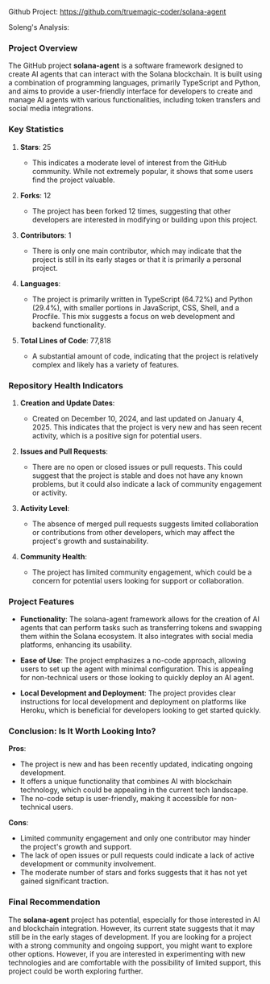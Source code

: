 Github Project: https://github.com/truemagic-coder/solana-agent

Soleng's Analysis:

### Project Overview

The GitHub project **solana-agent** is a software framework designed to create AI agents that can interact with the Solana blockchain. It is built using a combination of programming languages, primarily TypeScript and Python, and aims to provide a user-friendly interface for developers to create and manage AI agents with various functionalities, including token transfers and social media integrations.

### Key Statistics

1. **Stars**: 25
   - This indicates a moderate level of interest from the GitHub community. While not extremely popular, it shows that some users find the project valuable.

2. **Forks**: 12
   - The project has been forked 12 times, suggesting that other developers are interested in modifying or building upon this project.

3. **Contributors**: 1
   - There is only one main contributor, which may indicate that the project is still in its early stages or that it is primarily a personal project.

4. **Languages**: 
   - The project is primarily written in TypeScript (64.72%) and Python (29.4%), with smaller portions in JavaScript, CSS, Shell, and a Procfile. This mix suggests a focus on web development and backend functionality.

5. **Total Lines of Code**: 77,818
   - A substantial amount of code, indicating that the project is relatively complex and likely has a variety of features.

### Repository Health Indicators

1. **Creation and Update Dates**: 
   - Created on December 10, 2024, and last updated on January 4, 2025. This indicates that the project is very new and has seen recent activity, which is a positive sign for potential users.

2. **Issues and Pull Requests**: 
   - There are no open or closed issues or pull requests. This could suggest that the project is stable and does not have any known problems, but it could also indicate a lack of community engagement or activity.

3. **Activity Level**: 
   - The absence of merged pull requests suggests limited collaboration or contributions from other developers, which may affect the project's growth and sustainability.

4. **Community Health**: 
   - The project has limited community engagement, which could be a concern for potential users looking for support or collaboration.

### Project Features

- **Functionality**: The solana-agent framework allows for the creation of AI agents that can perform tasks such as transferring tokens and swapping them within the Solana ecosystem. It also integrates with social media platforms, enhancing its usability.
  
- **Ease of Use**: The project emphasizes a no-code approach, allowing users to set up the agent with minimal configuration. This is appealing for non-technical users or those looking to quickly deploy an AI agent.

- **Local Development and Deployment**: The project provides clear instructions for local development and deployment on platforms like Heroku, which is beneficial for developers looking to get started quickly.

### Conclusion: Is It Worth Looking Into?

**Pros**:
- The project is new and has been recently updated, indicating ongoing development.
- It offers a unique functionality that combines AI with blockchain technology, which could be appealing in the current tech landscape.
- The no-code setup is user-friendly, making it accessible for non-technical users.

**Cons**:
- Limited community engagement and only one contributor may hinder the project's growth and support.
- The lack of open issues or pull requests could indicate a lack of active development or community involvement.
- The moderate number of stars and forks suggests that it has not yet gained significant traction.

### Final Recommendation

The **solana-agent** project has potential, especially for those interested in AI and blockchain integration. However, its current state suggests that it may still be in the early stages of development. If you are looking for a project with a strong community and ongoing support, you might want to explore other options. However, if you are interested in experimenting with new technologies and are comfortable with the possibility of limited support, this project could be worth exploring further.